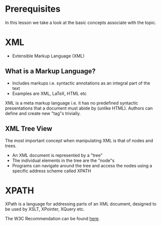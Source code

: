 # Prerequisites

In this lesson we take a look at the basic concepts associate with the topic.

# XML

- Extensible Markup Language (XML)

## What is a Markup Language?

- Includes markups i.e. syntactic annotations as an integral part of the text
- Examples are XML, LaTeX, HTML etc

XML is a meta markup language i.e. it has no predefined syntactic presentations that a document must abide by (unlike HTML). Authors can define and create new "tag"s trivially.

## XML Tree View

The most important concept when manipulating XML is that of nodes and trees.

- An XML document is represented by a "tree"
- The individual elements in the tree are the "node"s
- Programs can navigate around the tree and access the nodes using a specific address scheme called XPATH

# XPATH

XPath is a language for addressing parts of an XML document, designed to be used by XSLT, XPointer, XQuery etc.

The W3C Recommendation can be found [here](http://www.w3.org/TR/xpath/).
